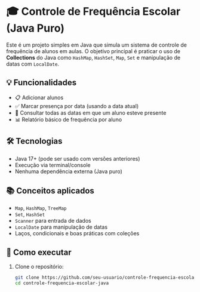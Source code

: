 # 🎓 Controle de Frequência Escolar (Java Puro)

Este é um projeto simples em Java que simula um sistema de controle de frequência de alunos em aulas. O objetivo principal é praticar o uso de **Collections** do Java como `HashMap`, `HashSet`, `Map`, `Set` e manipulação de datas com `LocalDate`.

## 💡 Funcionalidades

- 📋 Adicionar alunos
- ✅ Marcar presença por data (usando a data atual)
- 📆 Consultar todas as datas em que um aluno esteve presente
- 📊 Relatório básico de frequência por aluno

## 🛠️ Tecnologias

- Java 17+ (pode ser usado com versões anteriores)
- Execução via terminal/console
- Nenhuma dependência externa (Java puro)

## 📚 Conceitos aplicados

- `Map`, `HashMap`, `TreeMap`
- `Set`, `HashSet`
- `Scanner` para entrada de dados
- `LocalDate` para manipulação de datas
- Laços, condicionais e boas práticas com coleções

## 🚀 Como executar

1. Clone o repositório:
   ```bash
   git clone https://github.com/seu-usuario/controle-frequencia-escolar-java.git
   cd controle-frequencia-escolar-java
